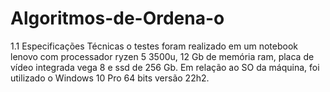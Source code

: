 ﻿# Algoritmos-de-Ordena-o

1.1 Especificações Técnicas 
o testes foram realizado em um notebook lenovo com processador ryzen 5 3500u, 12 Gb de memória ram, placa de vídeo integrada vega 8  e ssd de 256 Gb. Em relação ao SO da máquina, foi utilizado o Windows 10 Pro  64 bits versão 22h2.
